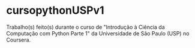 # cursopythonUSPv1
Trabalho(s) feito(s) durante o curso de "Introdução à Ciência da Computação com Python Parte 1" da Universidade de São Paulo (USP) no Coursera.
